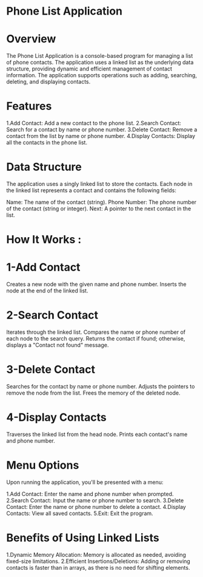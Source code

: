 # Phone List Application
# Overview
The Phone List Application is a console-based program for managing a list of phone contacts. The application uses a linked list as the underlying data structure, providing dynamic and efficient management of contact information. The application supports operations such as adding, searching, deleting, and displaying contacts.

# Features
1.Add Contact: Add a new contact to the phone list.
2.Search Contact: Search for a contact by name or phone number.
3.Delete Contact: Remove a contact from the list by name or phone number.
4.Display Contacts: Display all the contacts in the phone list.
# Data Structure
The application uses a singly linked list to store the contacts. Each node in the linked list represents a contact and contains the following fields:

Name: The name of the contact (string).
Phone Number: The phone number of the contact (string or integer).
Next: A pointer to the next contact in the list.
# How It Works : 

# 1-Add Contact
Creates a new node with the given name and phone number.
Inserts the node at the end of the linked list.
# 2-Search Contact
Iterates through the linked list.
Compares the name or phone number of each node to the search query.
Returns the contact if found; otherwise, displays a "Contact not found" message.
# 3-Delete Contact
Searches for the contact by name or phone number.
Adjusts the pointers to remove the node from the list.
Frees the memory of the deleted node.
# 4-Display Contacts
Traverses the linked list from the head node.
Prints each contact's name and phone number.

# Menu Options
Upon running the application, you'll be presented with a menu:

1.Add Contact: Enter the name and phone number when prompted.
2.Search Contact: Input the name or phone number to search.
3.Delete Contact: Enter the name or phone number to delete a contact.
4.Display Contacts: View all saved contacts.
5.Exit: Exit the program.

# Benefits of Using Linked Lists
1.Dynamic Memory Allocation: Memory is allocated as needed, avoiding fixed-size limitations.
2.Efficient Insertions/Deletions: Adding or removing contacts is faster than in arrays, as there is no need for shifting elements.

